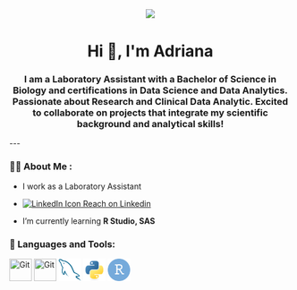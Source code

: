 <div id="header" align="center">
    <img src="https://media.giphy.com/media/l2Je6eSg8ONhujzJC/giphy.gif" width="200" />
    <h1 align="center">Hi 👋, I'm Adriana</h1>
    <h3 align="center">I am a Laboratory Assistant with a Bachelor of Science in Biology and certifications in Data Science and Data Analytics. Passionate about Research and Clinical Data Analytic. Excited to collaborate on projects that integrate my scientific background and analytical skills! </h3>
</div>
---



### 👨‍💻 About Me :

- I work as a Laboratory Assistant

- <a href="https://www.linkedin.com/in/adriana-janelle-555746152/" target="_blank" rel="noopener noreferrer">
  <img src="https://static-exp1.licdn.com/scds/common/u/images/logos/favicons/v1/favicon.ico" alt="LinkedIn Icon" style="width:24px;height:24px;"> Reach on Linkedin
</a>


-  I’m currently learning **R Studio, SAS**

<div align="left">
    <h3>🔨 Languages and Tools:</h3>
    <div>
        <img src="https://github.com/marclelijveld/Power-BI-Icons/blob/main/SVG/Power-BI.svg" title="Git" **alt="Git" width="40" height="40"/>
        <img src="https://github.com/simple-icons/simple-icons/blob/develop/icons/tableau.svg" title="Git" **alt="Git" width="40" height="40"/>
        <img src="https://github.com/devicons/devicon/blob/master/icons/mysql/mysql-plain.svg" title="Git" **alt="Git" width="40" height="40"/>
        <img src="https://github.com/devicons/devicon/blob/master/icons/python/python-original.svg" title="Git" **alt="Git" width="40" height="40"/>
<img src="https://github.com/devicons/devicon/blob/master/icons/rstudio/rstudio-original.svg" title="Git" **alt="Git" width="40" height="40"/>
      </div>
</div>


